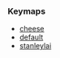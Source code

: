 ### Keymaps

* [cheese](keymaps/cheese/)
* [default](keymaps/default/)
* [stanleylai](keymaps/stanleylai/)

